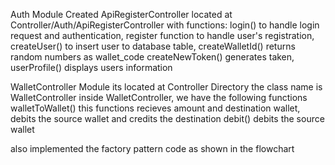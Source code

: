 Auth Module
Created ApiRegisterController located at Controller/Auth/ApiRegisterController with functions:
login() to handle login request and authentication, 
register function to handle user's registration,
createUser() to insert user to database table, 
createWalletId() returns random numbers as wallet_code
createNewToken() generates taken, 
userProfile() displays users information



WalletController Module
its located at Controller Directory the class name is WalletController
inside WalletController, we have the following functions
walletToWallet() this functions recieves amount and destination wallet, debits the source wallet and credits the destination 
debit() debits the source wallet 

also implemented the factory pattern code as shown in the flowchart
